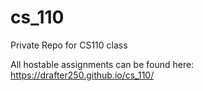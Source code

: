 # cs_110
Private Repo for CS110 class

All hostable assignments can be found here:
https://drafter250.github.io/cs_110/

